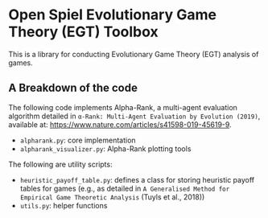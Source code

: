 # Open Spiel Evolutionary Game Theory (EGT) Toolbox

This is a library for conducting Evolutionary Game Theory (EGT) analysis of
games.

## A Breakdown of the code

The following code implements Alpha-Rank, a multi-agent evaluation algorithm
detailed in `α-Rank: Multi-Agent Evaluation by Evolution (2019)`, available at:
https://www.nature.com/articles/s41598-019-45619-9.

*   `alpharank.py`: core implementation
*   `alpharank_visualizer.py`: Alpha-Rank plotting tools

The following are utility scripts:

*   `heuristic_payoff_table.py`: defines a class for storing heuristic payoff
    tables for games (e.g., as detailed in `A Generalised Method for Empirical
    Game Theoretic Analysis` (Tuyls et al., 2018))
*   `utils.py`: helper functions
